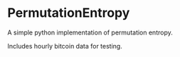 # PermutationEntropy
A simple python implementation of permutation entropy.

Includes hourly bitcoin data for testing. 


